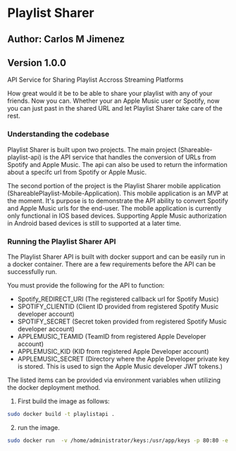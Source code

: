 # Playlist Sharer

## Author: Carlos M Jimenez
## Version 1.0.0

API Service for Sharing Playlist Accross Streaming Platforms

How great would it be to be able to share your playlist with any of your friends. Now you can. Whether your an Apple Music user or Spotify, now you can just past in the shared URL and let Playlist Sharer take care of the rest.

### Understanding the codebase

Playlist Sharer is built upon two projects. The main project (Shareable-playlist-api) is the API service that handles the conversion of URLs from Spotify and Apple Music. The api can also be used to return the information about a specifc url from Spotify or Apple Music.

The second portion of the project is the Playlist Sharer mobile application (ShareablePlaylist-Mobile-Application). This mobile application is an MVP at the moment. It's purpose is to demonstrate the API ability to convert Spotify and Apple Music urls for the end-user. The mobile application is currently only functional in IOS based devices. Supporting Apple Music authorization in Android based devices is still to supported at a later time.


### Running the Playlist Sharer API

The Playlist Sharer API is built with docker support and can be easily run in a docker container. There are a few requirements before the API can be successfully run.

You must provide the following for the API to function:
* Spotify_REDIRECT_URI (The registered callback url for Spotify Music)
* SPOTIFY_CLIENTID (Client ID provided from registered Spotify Music developer account)
* SPOTIFY_SECRET (Secret token provided from registered Spotify Music developer account)
* APPLEMUSIC_TEAMID (TeamID from registered Apple Developer account)
* APPLEMUSIC_KID (KID from registered Apple Developer account)
* APPLEMUSIC_SECRET (Directory where the Apple Developer private key is stored. This is used to sign the Apple Music developer JWT tokens.)

The listed items can be provided via environment variables when utilizing the docker deployment method.

1. First build the image as follows:
```bash 
sudo docker build -t playlistapi .
```

2. run the image.
```bash
sudo docker run  -v /home/administrator/keys:/usr/app/keys -p 80:80 -e SERVER_PORT="80" -e SPOTIFY_REDIRECT_URI="http://10.0.0.45/authorize/spotify/callback" -e SPOTIFY_CLIENTID="123456789087654321" -e SPOTIFY_SECRET="987654321" -e APPLEMUSIC_TEAMID="ABCDEFGH" -e APPLEMUSIC_KID="ABCDEFGH" -e APPLEMUSIC_SECRET="/usr/app/keys/appleMusicKit_Secret.p8" -dit --rm --name api playlistapi
```